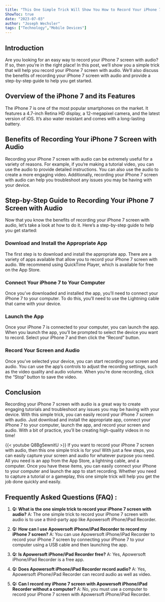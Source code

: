```yaml
---
title: "This One Simple Trick Will Show You How to Record Your iPhone 7 Screen with Audio!"
ShowToc: true 
date: "2023-07-03"
author: "Joseph Wechsler" 
tags: ["Technology","Mobile Devices"]
---
```

## Introduction
Are you looking for an easy way to record your iPhone 7 screen with audio? If so, then you’re in the right place! In this post, we’ll show you a simple trick that will help you record your iPhone 7 screen with audio. We’ll also discuss the benefits of recording your iPhone 7 screen with audio and provide a step-by-step guide to help you get started. 

## Overview of the iPhone 7 and its Features
The iPhone 7 is one of the most popular smartphones on the market. It features a 4.7-inch Retina HD display, a 12-megapixel camera, and the latest version of iOS. It’s also water resistant and comes with a long-lasting battery.

## Benefits of Recording Your iPhone 7 Screen with Audio
Recording your iPhone 7 screen with audio can be extremely useful for a variety of reasons. For example, if you’re making a tutorial video, you can use the audio to provide detailed instructions. You can also use the audio to create a more engaging video. Additionally, recording your iPhone 7 screen with audio can help you troubleshoot any issues you may be having with your device.

## Step-by-Step Guide to Recording Your iPhone 7 Screen with Audio
Now that you know the benefits of recording your iPhone 7 screen with audio, let’s take a look at how to do it. Here’s a step-by-step guide to help you get started:

### Download and Install the Appropriate App
The first step is to download and install the appropriate app. There are a variety of apps available that allow you to record your iPhone 7 screen with audio. We recommend using QuickTime Player, which is available for free on the App Store.

### Connect Your iPhone 7 to Your Computer
Once you’ve downloaded and installed the app, you’ll need to connect your iPhone 7 to your computer. To do this, you’ll need to use the Lightning cable that came with your device.

### Launch the App
Once your iPhone 7 is connected to your computer, you can launch the app. When you launch the app, you’ll be prompted to select the device you want to record. Select your iPhone 7 and then click the “Record” button.

### Record Your Screen and Audio
Once you’ve selected your device, you can start recording your screen and audio. You can use the app’s controls to adjust the recording settings, such as the video quality and audio volume. When you’re done recording, click the “Stop” button to save the video.

## Conclusion
Recording your iPhone 7 screen with audio is a great way to create engaging tutorials and troubleshoot any issues you may be having with your device. With this simple trick, you can easily record your iPhone 7 screen with audio. Just download and install the appropriate app, connect your iPhone 7 to your computer, launch the app, and record your screen and audio. With a bit of practice, you’ll be creating high-quality videos in no time!

{{< youtube Q8Bg5ewnitU >}} 
If you want to record your iPhone 7 screen with audio, then this one simple trick is for you! With just a few steps, you can easily capture your screen and audio for whatever purpose you need. All you need is an app from the App Store, a lightning cable, and a computer. Once you have these items, you can easily connect your iPhone to your computer and launch the app to start recording. Whether you need to capture a tutorial or a gameplay, this one simple trick will help you get the job done quickly and easily.

## Frequently Asked Questions (FAQ) :
1. **Q: What is the one simple trick to record your iPhone 7 screen with audio?** 
A: The one simple trick to record your iPhone 7 screen with audio is to use a third-party app like Apowersoft iPhone/iPad Recorder.

2. **Q: How can I use Apowersoft iPhone/iPad Recorder to record my iPhone 7 screen?**
A: You can use Apowersoft iPhone/iPad Recorder to record your iPhone 7 screen by connecting your iPhone 7 to your computer using a USB cable and then launching the app.

3. **Q: Is Apowersoft iPhone/iPad Recorder free?**
A: Yes, Apowersoft iPhone/iPad Recorder is a free app.

4. **Q: Does Apowersoft iPhone/iPad Recorder record audio?**
A: Yes, Apowersoft iPhone/iPad Recorder can record audio as well as video.

5. **Q: Can I record my iPhone 7 screen with Apowersoft iPhone/iPad Recorder without a computer?**
A: No, you must use a computer to record your iPhone 7 screen with Apowersoft iPhone/iPad Recorder.


